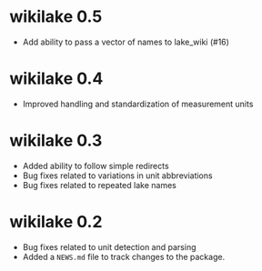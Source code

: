 # wikilake 0.5

* Add ability to pass a vector of names to lake_wiki (#16)

# wikilake 0.4

* Improved handling and standardization of measurement units

# wikilake 0.3

* Added ability to follow simple redirects
* Bug fixes related to variations in unit abbreviations
* Bug fixes related to repeated lake names

# wikilake 0.2

* Bug fixes related to unit detection and parsing
* Added a `NEWS.md` file to track changes to the package.



